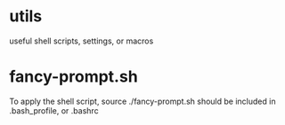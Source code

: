 # utils
useful shell scripts, settings, or macros

# fancy-prompt.sh
To apply the shell script, source ./fancy-prompt.sh should be included in .bash_profile, or .bashrc
